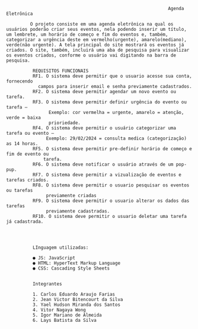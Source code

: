                                                                  Agenda Eletrônica

             O projeto consiste em uma agenda eletrônica na qual os usuários poderão criar seus eventos, nela podendo inserir um título, um lembrete, um horário de começo e fim do eventos e, também, categorizar a urgência deste em vermelho(urgente), amarelo(mediano), verde(não urgente). A tela principal do site mostrará os eventos já criados. O site, também, incluirá uma aba de pesquisa para visualizar os eventos criados, conforme o usuário vai digitando na barra de pesquisa.

              REQUISITOS FUNCIONAIS
              RF1. O sistema deve permitir que o usuario acesse sua conta, fornecendo
                campos para inserir email e senha previamente cadastrados.
              RF2. O sistema deve permitir agendar um novo evento ou tarefa.
              RF3. O sistema deve permitir definir urgência do evento ou tarefa – 
                    Exemplo: cor vermelha = urgente, amarelo = atenção, verde = baixa
                    prioriedade.
              RF4. O sistema deve permitir o usuário categorizar uma tarefa ou evento –
                   Exemplo: 29/02/2024 = consulta medica (categorização) as 14 horas.
              RF5. O sistema deve permitir pre-definir horário de começo e fim de evento ou
                  tarefa.
              RF6. O sistema deve notificar o usuário através de um pop-pup.
              RF7. O sistema deve permitir a vizualização de eventos e tarefas criados.
              RF8. O sistema deve permitir o usuario pesquisar os eventos ou tarefas
                   previamente criadas
              RF9. O sistema deve permitir o usuario alterar os dados das tarefas
                   previamente cadastradas.
              RF10. O sistema deve permitir o usuario deletar uma tarefa já cadastrada.




              LInguagem utilizadas:

              ●	JS: JavaScript
              ●	HTML: HyperText Markup Language
              ●	CSS: Cascading Style Sheets


              Integrantes
              
              1. Carlos Eduardo Araujo Farias
              2. Jean Victor Bitencourt da Silva
              3. Yael Hudson Miranda dos Santos
              4. Vitor Nagaya Wong
              5. Igor Mariano de Almeida
              6. Lays Batista da Silva
              
